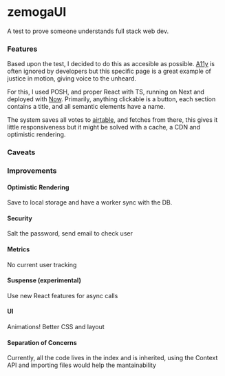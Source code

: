 # zemogaUI

A test to prove someone understands full stack web dev.

### Features

Based upon the test, I decided to do this as accesible as possible. [A11y](https://developer.mozilla.org/en-US/docs/Web/Accessibility) is often ignored by developers but this specific page is a great example of justice in motion, giving voice to the unheard. 

For this, I used POSH, and proper React with TS, running on Next and deployed with [Now](zeit.co). Primarily, anything clickable is a button, each section contains a title, and all semantic elements have a name. 

The system saves all votes to [airtable](https://airtable.com/), and fetches from there, this gives it little responsiveness but it might be solved with a cache, a CDN and optimistic rendering.

### Caveats

### Improvements
#### Optimistic Rendering
Save to local storage and have a worker sync with the DB.
#### Security 
Salt the password, send email to check user
#### Metrics
No current user tracking
#### Suspense (experimental)
Use new React features for async calls
#### UI
Animations!
Better CSS and layout
#### Separation of Concerns
Currently, all the code lives in the index and is inherited, using the Context API and importing files would help the mantainability